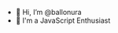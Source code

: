 - 👋 Hi, I’m @ballonura
- 👀 I'm a JavaScript Enthusiast

<!---
ballonura/ballonura is a ✨ special ✨ repository because its `README.md` (this file) appears on your GitHub profile.
You can click the Preview link to take a look at your changes.
--->
